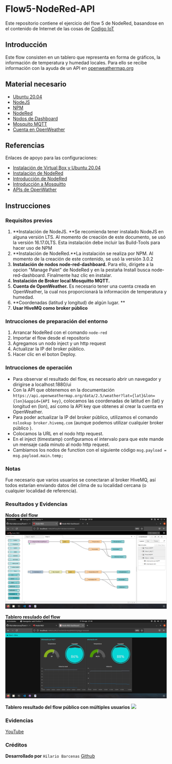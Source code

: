 # Flow5-NodeRed-API
Este repositorio contiene el ejercicio del flow 5 de NodeRed, basandose en el contenido de Internet de las cosas de [Codigo IoT](http://edu.codigoiot.com "Codigo IoT")

## Introducción
Este flow consisten en un tablero que representa en forma de gráficos,  la información de temperatura y humedad locales. Para ello se recibe información con la ayuda de un API en [openweathermap.org](https://openweathermap.org/api "openweathermap.org")
## Material necesario
- [Ubuntu 20.04](https://releases.ubuntu.com/20.04/ "Ubuntu 20.04")
- [NodeJS](https://nodejs.org/es/ "NodeJS")
 - [NPM](https://www.npmjs.com/ "NPM")
 - [NodeRed](https://nodered.org/ "NodeRed")
 - [Nodos de Dashboard](https://flows.nodered.org/node/node-red-dashboard "Nodos de Dashboard")
- [Mosquito MQTT](https://mosquitto.org/ "Mosquito MQTT")
- [Cuenta en OpenWeather](https://openweathermap.org/ "Cuenta en OpenWeather")

## Referencias
Enlaces de apoyo para las configuraciones:
- [Instalación de Virtual Box y Ubuntu 20.04](https://edu.codigoiot.com/course/view.php?id=812 "nstalación de Virtual Box y Ubuntu 20.04")
- [Instalación de NodeRed](https://edu.codigoiot.com/course/view.php?id=817 "Instalación de NodeRed")
- [Introducción de NodeRed](https://edu.codigoiot.com/course/view.php?id=278 "Introducción de NodeRed")
- [Introducción a Mosquitto](https://edu.codigoiot.com/course/view.php?id=851 "Introducción a Mosquitto")
- [APIs de OpenWather](https://openweathermap.org/api "APIs de OpenWather")

## Instrucciones
### Requisitos previos
1. **Instalación de NodeJS. **Se recomienda tener instalado NodeJS en alguna versión LTS. Al momento de creación de este documento, se usó la versión 16.17.0LTS. Esta instalación debe incluir las Build-Tools para hacer uso de NPM
2. **Instalación de NodeRed.**La instalación se realiza por NPM. Al momento de la creación de este contenido, se usó la versión 3.0.2
3. **Instalación de nodos node-red-dashboard.** Para ello, dirigete a la opcion "Manage Palet" de NodeRed y en la pestaña Install busca node-red-dashboard. Finalmente haz clic en instalar.
4. **Instalación de Broker local Mosquitto MQTT.**
5. **Cuenta de OpenWeather.** Es necesario tener una cuenta creada en OpenWeather, la cual nos proporcionará la información de temperatura y humedad.
6. **Coordenadas (latitud y longitud) de algún lugar. **
7. **Usar HiveMQ como broker público**

### Intrucciones de preparación del entorno
1. Arrancar NodeRed con el comando `node-red`
2. Importar el flow desde el repositorio
3. Agregamos un nodo inject y un http request
4. Actualizar la IP del broker público.
5. Hacer clic en el boton Deploy.

### Intrucciones de operación
- Para observar el resultado del flow, es necesario abrir un navegador  y dirigirse a localhost:1880/ui
- Con la API que obtenemos en la documentación `https://api.openweathermap.org/data/2.5/weather?lat={lat}&lon={lon}&appid={API key}`, colocamos las coordenadas de latitud en (lat) y longitud en (lon), así como la API key que obtenes al crear la cuenta en OpenWeather.
- Para poder actualizar la IP del broker público, utilizamos el comando `nslookup broker.hivemq.com` (aunque podemos utilizar cualquier broker público ).
- Colocamos la URL en el nodo http request.
- En el inject (timestamp) configuramos el intervalo para que este mande un mensaje cada minuto al nodo http request.
- Cambiamos los nodos de function con el siguiente código `msg.payload = msg.payload.main.temp;`
### Notas

Fue necesario que varios usuarios se conectaran al broker HiveMQ, así todos estarían enviando datos del clima de su localidad cercana (o cualquier localidad de referencia).

### Resultados y Evidencias
**Nodos del flow**
![](https://github.com/HilarioBarcenas/flow5-NodeRed-Clima/blob/main/Capturas%20de%20pantalla/NodosFlow5.png?raw=true)

**Tablero resulado del flow**
![](https://github.com/HilarioBarcenas/flow5-NodeRed-Clima/blob/main/Capturas%20de%20pantalla/DashboardFlow5.png?raw=true)

**Tablero resultado del flow público con múltiples usuarios**
![](https://github.com/HilarioBarcenas/flow5-NodeRed-Clima/blob/main/Capturas%20de%20pantalla/DashboardFlow5P%C3%BAblico.png?raw=true)

### Evidencias

[YouTube](https://www.youtube.com/watch?v=F3Sx-XV14Nk "YouTube")

### Créditos
**Desarrollado por** `Hilario Barcenas`
[Github](https://github.com/HilarioBarcenas "Github")